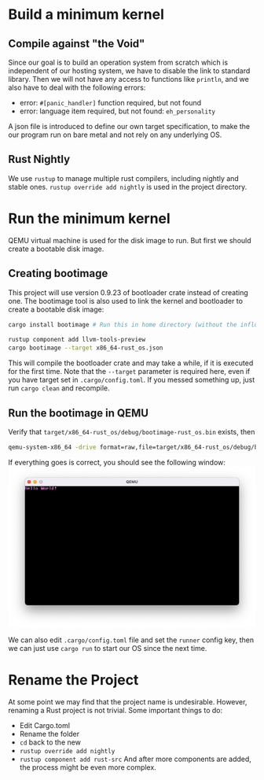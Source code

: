 # Build a minimum kernel

## Compile against "the Void"

Since our goal is to build an operation system from scratch which is independent of our hosting system, we have to disable the link to standard library. Then we will not have any access to functions like `println`, and we also have to deal with the following errors:
* error: `#[panic_handler]` function required, but not found
* error: language item required, but not found: `eh_personality`

A json file is introduced to define our own target specification, to make the our program run on bare metal and not rely on any underlying OS.

## Rust Nightly
We use `rustup` to manage multiple rust compilers, including nightly and stable ones. `rustup override add nightly` is used in the project directory.

# Run the minimum kernel
QEMU virtual machine is used for the disk image to run. But first we should create a bootable disk image.

## Creating bootimage

This project will use version 0.9.23 of bootloader crate instead of creating one. The bootimage tool is also used to link the kernel and bootloader to create a bootable disk image:

```bash
cargo install bootimage # Run this in home directory (without the influence of build-std in .cargo/config.toml)
```

```bash
rustup component add llvm-tools-preview
cargo bootimage --target x86_64-rust_os.json
```
This will compile the bootloader crate and may take a while, if it is executed for the first time. Note that the `--target` parameter is required here, even if you have target set in `.cargo/config.toml`. If you messed something up, just run `cargo clean` and recompile.

## Run the bootimage in QEMU

Verify that `target/x86_64-rust_os/debug/bootimage-rust_os.bin` exists, then
```bash
qemu-system-x86_64 -drive format=raw,file=target/x86_64-rust_os/debug/bootimage-rust_os.bin
```
If everything goes is correct, you should see the following window:
![Hello world window](images/helloworld.jpg)

We can also edit `.cargo/config.toml` file and set the `runner` config key, then we can just use `cargo run` to start our OS since the next time.

# Rename the Project

At some point we may find that the project name is undesirable. However, renaming a Rust project is not trivial. Some important things to do:
* Edit Cargo.toml
* Rename the folder
* `cd` back to the new
* `rustup override add nightly`
* `rustup component add rust-src`
And after more components are added, the process might be even more complex.
